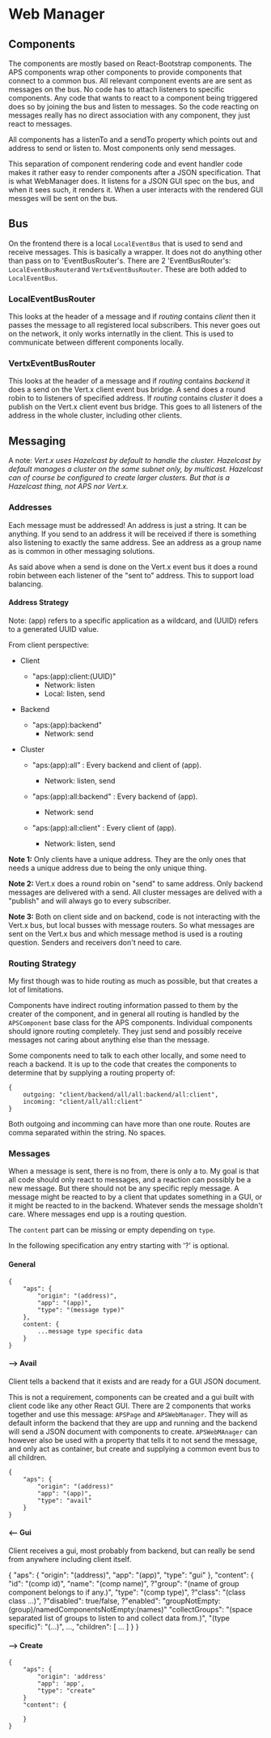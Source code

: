 # Web Manager

## Components

The components are mostly based on React-Bootstrap components. The APS components wrap other components to provide components that connect to a common bus. All relevant component events are are sent as messages on the bus. No code has to attach listeners to specific components. Any code that wants to react to a component being triggered does so by joining the bus and listen to messages. So the code reacting on messages really has no direct association with any component, they just react to messages.

All components has a listenTo and a sendTo property which points out and address to send or listen to. Most components only send messages. 

This separation of component rendering code and event handler code makes it rather easy to render components after a JSON specification. That is what WebManager does. It listens for a JSON GUI spec on the bus, and when it sees such, it renders it. When a user interacts with the rendered GUI messges will be sent on the bus.  

## Bus

On the frontend there is a local `LocalEventBus` that is used to send and receive messages. This is basically a wrapper. It does not do anything other than pass on to 'EventBusRouter's. There are 2 'EventBusRouter's: `LocalEventBusRouter`and `VertxEventBusRouter`. These are both added to `LocalEventBus`. 

### LocalEventBusRouter

This looks at the header of a message and if _routing_ contains _client_ then it passes the message to all registered local subscribers. This never goes out on the network, it only works internatlly in the client. This is used to communicate between different components locally.

### VertxEventBusRouter

This looks at the header of a message and if _routing_ contains _backend_ it does a send on the Vert.x client event bus bridge. A send does a round robin to to listeners of specified address. If _routing_ contains _cluster_ it does a publish on the Vert.x client event bus bridge. This goes to all listeners of the address in the whole cluster, including other clients.

## Messaging

A note: _Vert.x uses Hazelcast by default to handle the cluster. Hazelcast by default manages a cluster on the same subnet only, by multicast. Hazelcast can of course be configured to create larger clusters. But that is a Hazelcast thing, not APS nor Vert.x._ 

### Addresses

Each message must be addressed! An address is just a string. It can be anything. If you send to an address it will be received if there is something also listening to exactly the same address. See an address as a group name as is common in other messaging solutions.

As said above when a send is done on the Vert.x event bus it does a round robin between each listener of the "sent to" address. This to support load balancing.  

#### Address Strategy

Note: (app) refers to a specific application as a wildcard, and (UUID) refers to a generated UUID value.

From client perspective:

- Client 

     - "aps:(app):client:(UUID)"
        - Network: listen
        - Local: listen, send  

- Backend

    - "aps:(app):backend" 
       - Network: send

- Cluster

    - "aps:(app):all" : Every backend and client of (app).
       - Network: listen, send 

    - "aps:(app):all:backend" : Every backend of (app). 
       - Network: send 

    - "aps:(app):all:client" : Every client of (app).
        - Network: listen, send
   
**Note 1:**  Only clients have a unique address. They are the only ones that needs a unique address due to being the only unique thing. 

**Note 2:**  Vert.x does a round robin on "send" to same address. Only backend messages are delivered with a send. All cluster messages are delived with a "publish" and will always go to every subscriber.

**Note 3:** Both on client side and on backend, code is not interacting with the Vert.x bus, but local busses with message routers. So what messages are sent on the Vert.x bus and which message method is used is a routing question. Senders and receivers don't need to care. 

### Routing Strategy

My first though was to hide routing as much as possible, but that creates a lot of limitations. 

Components have indirect routing information passed to them by the creater of the component, and in general all routing is handled by the `APSComponent` base class for the APS components. Individual components should ignore routing completely. They just send and possibly receive messages not caring about anything else than the message.

Some components need to talk to each other locally, and some need to reach a backend. It is up to the code that creates the components to determine that by supplying a routing property of:

    {
        outgoing: "client/backend/all/all:backend/all:client",
        incoming: "client/all/all:client"
    }

Both outgoing and incomming can have more than one route. Routes are comma separated within the string. No spaces. 

### Messages

When a message is sent, there is no from, there is only a to. My goal is that all code should only react to messages, and a reaction can possibly be a new message. But there should not be any specific reply message. A message might be reacted to by a client that updates something in a GUI, or it might be reacted to in the backend. Whatever sends the message sholdn't care. Where messages end upp is a routing question. 

The `content` part can be missing or empty depending on `type`.

In the following specification any entry starting with '?' is optional. 

#### General

    {
        "aps": {
            "origin": "(address)",
            "app": "(app)",
            "type": "(message type)"
        },
        content: {
            ...message type specific data
        }
    }

#### --> Avail 

Client tells a backend that it exists and are ready for a GUI JSON document. 

This is not a requirement, components can be created and a gui built with client code like any other React GUI. There are 2 components that works together and use this message: `APSPage` and `APSWebManager`. They will as default inform the backend that they are upp and running and the backend will send a JSON document with components to create. `APSWebMAnager` can however also be used with a property that tells it to not send the message, and only act as container, but create and supplying a common event bus to all children. 

    {
        "aps": {
            "origin": "(address)"
            "app": "(app)",
            "type": "avail"
        }
    }

#### <-- Gui

Client receives a gui, most probably from backend, but can really be send from anywhere including client itself.

{
    "aps": {
        "origin": "(address)",
        "app": "(app)",
        "type": "gui"
    },
    "content": {
        "id": "(comp id)",
        "name": "(comp name)",
        ?"group": "(name of group component belongs to if any.)",
        "type": "(comp type)",
        ?"class": "(class class ...)",
        ?"disabled": true/false,
        ?"enabled": "groupNotEmpty:(group)/namedComponentsNotEmpty:(names)"
        "collectGroups": "(space separated list of groups to listen to and collect data from.)",
        "(type specific)": "(...)",
        ...,
        "children": [
            ...
        ]
    } 
} 

#### --> Create

    {
        "aps": {
            "origin": 'address'
            "app": 'app',
            "type": "create"
        }
        "content": {
    
        }
    }


